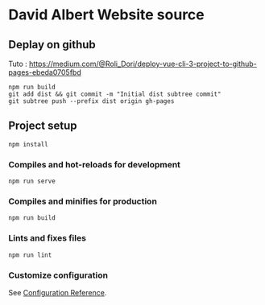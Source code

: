 # David Albert Website source

## Deplay on github

Tuto : https://medium.com/@Roli_Dori/deploy-vue-cli-3-project-to-github-pages-ebeda0705fbd

```
npm run build
git add dist && git commit -m "Initial dist subtree commit"
git subtree push --prefix dist origin gh-pages
```

## Project setup
```
npm install
```

### Compiles and hot-reloads for development
```
npm run serve
```

### Compiles and minifies for production
```
npm run build
```

### Lints and fixes files
```
npm run lint
```

### Customize configuration
See [Configuration Reference](https://cli.vuejs.org/config/).
